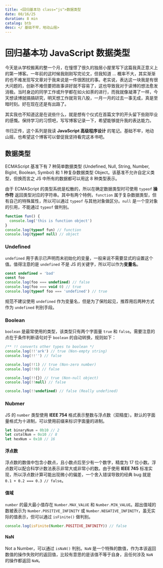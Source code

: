 ```yaml
---
title: <回归基本功 class="js">数据类型
date: 08/16/25
duration: 8 min
catalog: btb
desc: </ 基础不牢，地动山摇>
---
```


# 回归基本功 JavaScript 数据类型

今天是从学校搬离的整一个月，在憧憬了很久的独居小屋里写下这篇我真正意义上的第一博客。一年前的这时候我刚刚写完论文，但我知道 ... 概率不大，其实渐渐的也不难发现写文章对于我来说是一件很困扰的事。老实说，表达这一块我是有很大问题的，创新不难但要把故事讲好就不容易了，这也导致我对于读博的想法愈发消极。当时身边的同学工作或升学都在如火如荼的进行，而我就像凝滞了一样，今天想读博就搞搞研究，明天想工作就背背八股，一月一月的过去一事无成，真是至暗时刻。好在现在还是有出路了。

其实我也不知道这是在说些什么，就是想有个仪式在首篇文字的开头留下些刚毕业的感慨。保持学习的习惯吧，写写博客记录一下，希望能够提升我的表达能力。

书归正传，这个系列是我读 **JavaScript 高级程序设计** 的笔记。基础不牢，地动山摇，也希望这个博客可以督促我坚持看完这本书吧。

## 数据类型

ECMAScript 基准下有 7 种简单数据类型 (Undefined, Null, String, Number, BigInt, Boolean, Symbol) 和 1 种复杂数据类型 Object。该基准不允许自定义类型，但换而言之 JS 中所有的数据都可以用这 8 种类型表示。

由于 ECMAScript 的类型系统是松散的，所以在确定数据类型时可使用 <code>typeof</code> **操作符** 返回类型对应的字符串。其中有两个特例，<code>function</code> 属于复杂数据类型，但有自己的特殊属性，所以可以通过 <code>typeof</code> 与其他对象做区分。<code>null</code> 是一个空对象的引用，不能通过 <code>typeof</code> 做判别。

```ts
function fun() {
  console.log('this is function object')
}
console.log(typeof fun) // function
console.log(typeof null) // object
```

### Undefined
<code>undefined</code> 用于表示已声明而未初始化的变量，一般来说不需要显式的设置这个值。值得注意的是 <code>undefined</code> 不是 JS 的关键字，所以可以作为**变量名**。

```ts
const undefined = 'bad'
const foo
console.log(foo === undefined) // false
console.log(foo === void 0) // true
console.log(typeof foo === 'undefined') // true
```

规范不建议使用 <code>undefined</code> 作为变量名，但是为了保险起见，推荐用后两种方式作为 <code>undefined</code> 判别手段。

### Boolean
<code>boolean</code> 是最常使用的类型，该类型只有两个字面量 <code>true</code> 和 <code>false</code>。需要注意的点在于条件判断语句对于 <code>boolean</code> 的自动转换，规则如下：
```ts
/** !! converts other types to boolean */
console.log(!!'ark') // true (Non-empty string)
console.log(!!'') // false

console.log(!!1) // true (Non-zero number)
console.log(!!0) // false

console.log(!!{}) // true (Non-null object)
console.log(!!null) // false

console.log(!!undefined) // false (Really undefined)
```

### Nubmer
JS 的 <code>number</code> 类型使用 **IEEE 754** 格式表示整数与浮点数（双精度）。默认的字面量格式为十进制，可以使用前缀来标识字面量的进制。
```ts
let binaryNum = 0b10 // 2
let cotalNum = 0o10 // 8
let hexNum = 0x10 // 16
```

#### 浮点数
浮点数的数值中包含小数点，且小数点后至少有一个数字，精度为 17 位小数。浮点数可以配合科学计数法表示非常大或非常小的数。由于使用 **IEEE 745** 标准实现，所以浮点数计算可能出现微小的偏差，一个舍入错误导致的经典 bug 就是 <code>0.1 + 0.2 === 0.3 // false</code>。

#### 值域
<code>number</code> 的最大最小值存在 <code>Number.MAX_VALUE</code> 和 <code>Number.MIN_VALUE</code>。超出值域的数被表示为 <code>Number.POSITIVE_INFINITY</code> 或 <code>Number.NEGATIVE_INFINITY</code>，虽无实际的值表示，但可以通过  <code>isFinite()</code> 做判别。

```ts
console.log(isFinite(Number.POSITIVE_INFINITY)) // false
```

#### NaN
Not a Number，可以通过 <code>isNaN()</code> 判别。<code>NaN</code> 是一个特殊的数值，作为本该返回数值的操作失败时的返回值，比较有意思的是该值不等于自身，且任何涉及 <code>NaN</code> 的操作都返回 <code>NaN</code>。

